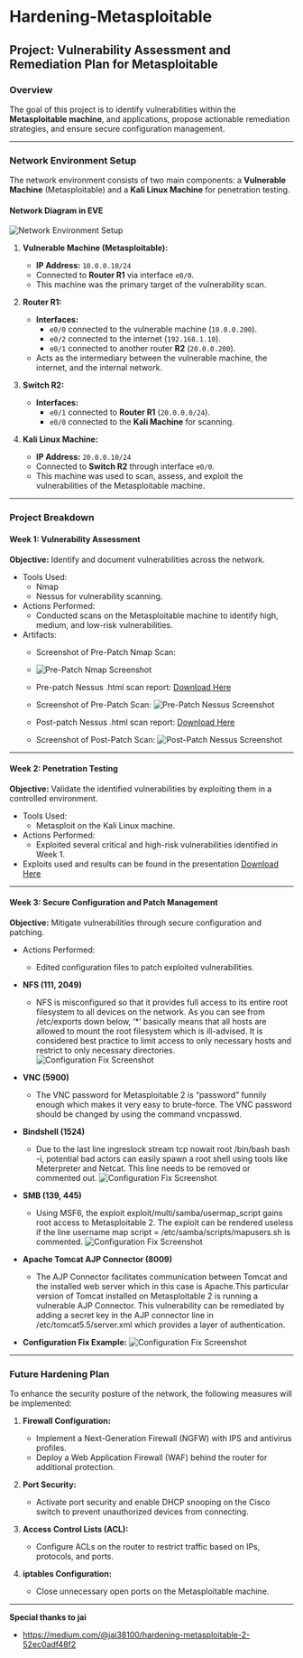 # Hardening-Metasploitable

## Project: Vulnerability Assessment and Remediation Plan for Metasploitable

### Overview
The goal of this project is to identify vulnerabilities within the **Metasploitable machine**, and applications, propose actionable remediation strategies, and ensure secure configuration management.

---

### Network Environment Setup

The network environment consists of two main components: a **Vulnerable Machine** (Metasploitable) and a **Kali Linux Machine** for penetration testing.

#### Network Diagram in EVE
![Network Environment Setup](images/network_diagram.png)

1. **Vulnerable Machine (Metasploitable):**
   - **IP Address:** `10.0.0.10/24`
   - Connected to **Router R1** via interface `e0/0`.
   - This machine was the primary target of the vulnerability scan.

2. **Router R1:**
   - **Interfaces:**
     - `e0/0` connected to the vulnerable machine (`10.0.0.200`).
     - `e0/2` connected to the internet (`192.168.1.10`).
     - `e0/1` connected to another router **R2** (`20.0.0.200`).
   - Acts as the intermediary between the vulnerable machine, the internet, and the internal network.

3. **Switch R2:**
   - **Interfaces:**
     - `e0/1` connected to **Router R1** (`20.0.0.0/24`).
     - `e0/0` connected to the **Kali Machine** for scanning.

4. **Kali Linux Machine:**
   - **IP Address:** `20.0.0.10/24`
   - Connected to **Switch R2** through interface `e0/0`.
   - This machine was used to scan, assess, and exploit the vulnerabilities of the Metasploitable machine.

---

### Project Breakdown

#### **Week 1: Vulnerability Assessment**
**Objective:** Identify and document vulnerabilities across the network.

- Tools Used:
  - Nmap
  - Nessus for vulnerability scanning.
- Actions Performed:
  - Conducted scans on the Metasploitable machine to identify high, medium, and low-risk vulnerabilities.
- Artifacts:
  - Screenshot of Pre-Patch Nmap Scan:
  - ![Pre-Patch Nmap Screenshot](images/pre_patch_Nmap_scan.png)
  - Pre-patch Nessus .html scan report: [Download Here](reports/nessus_pre_patch.html)

  - Screenshot of Pre-Patch Scan:
    ![Pre-Patch Nessus Screenshot](images/pre_patch_scan.png)

  - Post-patch Nessus .html scan report: [Download Here](reports/nessus_post_patch.html)

  - Screenshot of Post-Patch Scan:
    ![Post-Patch Nessus Screenshot](images/post_patch_scan.png)

---

#### **Week 2: Penetration Testing**
**Objective:** Validate the identified vulnerabilities by exploiting them in a controlled environment.

- Tools Used:
  - Metasploit on the Kali Linux machine.
- Actions Performed:
  - Exploited several critical and high-risk vulnerabilities identified in Week 1.
- Exploits used and results can be found in the presentation 
  [Download Here](reports/presentation.pptx)

---

#### **Week 3: Secure Configuration and Patch Management**
**Objective:** Mitigate vulnerabilities through secure configuration and patching.
- Actions Performed:
  - Edited configuration files to patch exploited vulnerabilities.

- **NFS (111, 2049)**
  - NFS is misconfigured so that it provides full access to its entire root filesystem to all devices on the network. As you can see from /etc/exports down below, ‘*’ basically means that all hosts are allowed to mount the root filesystem which is ill-advised. It is considered best practice to limit access to only necessary hosts and restrict to only necessary directories.
      ![Configuration Fix Screenshot](images/nfs_fix.png)

- **VNC (5900)**
  - The VNC password for Metasploitable 2 is “password” funnily enough which makes it very easy to brute-force. The VNC password should be changed by using the command vncpasswd.

- **Bindshell (1524)**
  - Due to the last line ingreslock stream tcp nowait root /bin/bash bash -i, potential bad actors can easily spawn a root shell using tools like Meterpreter and Netcat. This line needs to be removed or commented out.
![Configuration Fix Screenshot](images/bindshell_fix.png)

- **SMB (139, 445)**
  - Using MSF6, the exploit exploit/multi/samba/usermap_script gains root access to Metasploitable 2. The exploit can be rendered useless if the line username map script = /etc/samba/scripts/mapusers.sh is commented.
![Configuration Fix Screenshot](images/smb_fix.png)

- **Apache Tomcat AJP Connector (8009)**
  - The AJP Connector facilitates communication between Tomcat and the installed web server which in this case is Apache.This particular version of Tomcat installed on Metasploitable 2 is running a vulnerable AJP Connector. This vulnerability can be remediated by adding a secret key in the AJP connector line in /etc/tomcat5.5/server.xml which provides a layer of authentication.

- **Configuration Fix Example:**
  ![Configuration Fix Screenshot](images/ajp_fix.png)

---

### Future Hardening Plan
To enhance the security posture of the network, the following measures will be implemented:

1. **Firewall Configuration:**
   - Implement a Next-Generation Firewall (NGFW) with IPS and antivirus profiles.
   - Deploy a Web Application Firewall (WAF) behind the router for additional protection.

2. **Port Security:**
   - Activate port security and enable DHCP snooping on the Cisco switch to prevent unauthorized devices from connecting.

3. **Access Control Lists (ACL):**
   - Configure ACLs on the router to restrict traffic based on IPs, protocols, and ports.

4. **iptables Configuration:**
   - Close unnecessary open ports on the Metasploitable machine.

---
**Special thanks to jai**
  - https://medium.com/@jai38100/hardening-metasploitable-2-52ec0adf48f2

   
